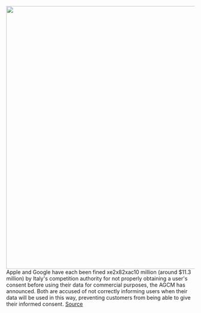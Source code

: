 <img src='https://cdn.vox-cdn.com/thumbor/uSld9IA2vh_zNJtKajulUXFjB8M=/0x0:2040x1360/1200x800/filters:focal(857x517:1183x843)/cdn.vox-cdn.com/uploads/chorus_image/image/70194295/acastro_210429_1777_epicApple_0002.0.jpg' width='700px' /><br/>
Apple and Google have each been fined xe2x82xac10 million (around $11.3 million) by Italy's competition authority for not properly obtaining a user's consent before using their data for commercial purposes, the AGCM has announced. Both are accused of not correctly informing users when their data will be used in this way, preventing customers from being able to give their informed consent.
<a href='https://www.theverge.com/2021/11/26/22803068/apple-google-italy-competiton-regulator-fine-commercial-purposes-user-data-consent-amazon'> Source <a/>